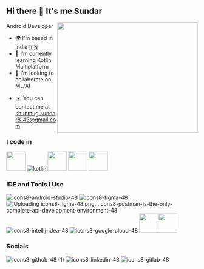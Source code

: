 ## Hi there 👋 It's me Sundar
Android Developer 
<img align="right" width="370" height="290" src="https://i.pinimg.com/originals/47/f0/34/47f0342cec72b800463bf003eac1257e.gif"> 


- 🌍  I'm based in India 🇮🇳
- 🌱 I’m currently learning Kotlin Multiplatform
- 👯 I’m looking to collaborate on ML/AI
*   ✉️  You can contact me at [shunmug.sundar8143@gmail.com](mailto:shunmug.sundar8143@gmail.com)


### I code in
<img height="50" width="50" src="https://img.icons8.com/color/48/000000/java-coffee-cup-logo.png" /> ![kotlin](https://github.com/sundar2627/sundar2627/assets/142339945/9c537f76-295b-4f54-8802-252d6cb767a3) <img height="50" width="50" src="https://img.icons8.com/color/48/000000/google-firebase-console.png"/> <img height="50" width="50" src="https://img.icons8.com/color/48/000000/mysql-logo.png"/> <img height="50" width="50" src="https://img.icons8.com/color/48/000000/spring-logo.png"/> 

### IDE and Tools I Use
![icons8-android-studio-48](https://github.com/sundar2627/sundar2627/assets/142339945/17c114b5-647c-492b-8308-8fae286db491)
![icons8-figma-48](https://github.com/sundar2627/sundar2627/assets/142339945/a7166054-ed69-4a89-99df-c1cb87cb0301)
![i![Uploading icons8-figma-48.png…]()
cons8-postman-is-the-only-complete-api-development-environment-48](https://github.com/sundar2627/sundar2627/assets/142339945/317aaf5b-911c-4d9f-8fdf-88022861ef56)
![icons8-intellij-idea-48](https://github.com/sundar2627/sundar2627/assets/142339945/e593ff74-950d-4b2c-9f6e-71b178b33647)
![icons8-google-cloud-48](https://github.com/sundar2627/sundar2627/assets/142339945/5e17ab9f-2d07-4bea-bf90-67255bda01f8)
<img height="50" width="50" src="https://img.icons8.com/color/48/000000/visual-studio-code-2019.png"/><img height="50" src="https://img.icons8.com/officel/480/null/java-eclipse.png"/> 


### Socials
![icons8-github-48 (1)](https://github.com/sundar2627/sundar2627/assets/142339945/0e95cea4-c624-4121-bd42-644ada7368ac)
![icons8-linkedin-48](https://github.com/sundar2627/sundar2627/assets/142339945/abdd9326-047f-457c-99ee-ea6992bedaec)
![icons8-gitlab-48](https://github.com/sundar2627/sundar2627/assets/142339945/9a617934-80d2-464c-aaf0-3b837f8e1b4c)


